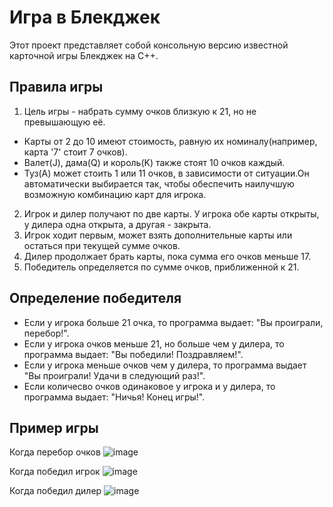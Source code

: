# Игра в Блекджек

Этот проект представляет собой консольную версию известной карточной игры Блекджек на С++.

## Правила игры

1. Цель игры - набрать сумму очков близкую к 21, но не превышающую её.
- Карты от 2 до 10 имеют стоимость, равную их номиналу(например, карта '7' стоит 7 очков).
- Валет(J), дама(Q) и король(K) также стоят 10 очков каждый.
- Туз(A) может стоить 1 или 11 очков, в зависимости от ситуации.Он автоматически выбирается так, чтобы обеспечить наилучшую возможную комбинацию карт для игрока.
2. Игрок и дилер получают по две карты. У игрока обе карты открыты, у дилера одна открыта, а другая - закрыта.
3. Игрок ходит первым, может взять дополнительные карты или остаться при текущей сумме очков.
4. Дилер продолжает брать карты, пока сумма его очков меньше 17.
5. Победитель определяется по сумме очков, приближенной к 21.

## Определение победителя

- Если у игрока больше 21 очка, то программа выдает: "Вы проиграли, перебор!".
- Если у игрока очков меньше 21, но больше чем у дилера, то программа выдает: "Вы победили! Поздравляем!".
- Если у игрока меньше очков чем у дилера, то программа выдает "Вы проиграли! Удачи в следующий раз!".
- Если количесво очков одинаковое у игрока и у дилера, то программа выдает: "Ничья! Конец игры!".

## Пример игры
Когда перебор очков
![image](https://github.com/CleverCa/Practica/assets/147316700/e821da2b-b81f-4b1d-b9f4-a5bad7507956)

Когда победил игрок
![image](https://github.com/CleverCa/Practica/assets/147316700/c329490a-8edb-41a2-a72e-3f54e44c7c22)

Когда победил дилер
![image](https://github.com/CleverCa/Practica/assets/147316700/5b64956c-21ac-457a-bcec-c19b3c9d08ec)


